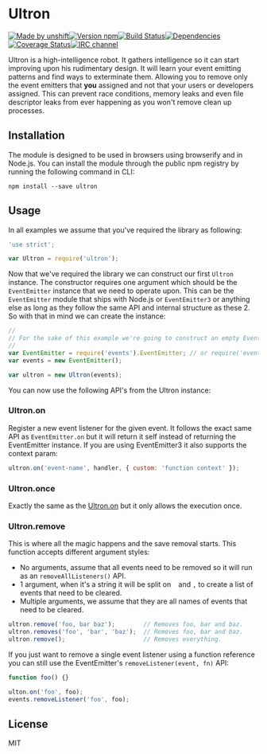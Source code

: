 # Ultron

[![Made by unshift](https://img.shields.io/badge/made%20by-unshift-00ffcc.svg?style=flat-square)](http://unshift.io)[![Version npm](http://img.shields.io/npm/v/ultron.svg?style=flat-square)](http://browsenpm.org/package/ultron)[![Build Status](http://img.shields.io/travis/unshiftio/ultron/master.svg?style=flat-square)](https://travis-ci.org/unshiftio/ultron)[![Dependencies](https://img.shields.io/david/unshiftio/ultron.svg?style=flat-square)](https://david-dm.org/unshiftio/ultron)[![Coverage Status](http://img.shields.io/coveralls/unshiftio/ultron/master.svg?style=flat-square)](https://coveralls.io/r/unshiftio/ultron?branch=master)[![IRC channel](http://img.shields.io/badge/IRC-irc.freenode.net%23unshift-00a8ff.svg?style=flat-square)](http://webchat.freenode.net/?channels=unshift)

Ultron is a high-intelligence robot. It gathers intelligence so it can start
improving upon his rudimentary design. It will learn your event emitting
patterns and find ways to exterminate them. Allowing you to remove only the
event emitters that **you** assigned and not that your users or developers
assigned. This can prevent race conditions, memory leaks and even file
descriptor leaks from ever happening as you won't remove clean up processes.

## Installation

The module is designed to be used in browsers using browserify and in Node.js.
You can install the module through the public npm registry by running the
following command in CLI:

```
npm install --save ultron
```

## Usage

In all examples we assume that you've required the library as following:

```js
'use strict';

var Ultron = require('ultron');
```

Now that we've required the library we can construct our first `Ultron` instance.
The constructor requires one argument which should be the `EventEmitter`
instance that we need to operate upon. This can be the `EventEmitter` module
that ships with Node.js or `EventEmitter3` or anything else as long as they
follow the same API and internal structure as these 2. So with that in mind we
can create the instance:

```js
//
// For the sake of this example we're going to construct an empty EventEmitter
//
var EventEmitter = require('events').EventEmitter; // or require('eventmitter3');
var events = new EventEmitter();

var ultron = new Ultron(events);
```

You can now use the following API's from the Ultron instance:

### Ultron.on

Register a new event listener for the given event. It follows the exact same API
as `EventEmitter.on` but it will return it self instead of returning the
EventEmitter instance. If you are using EventEmitter3 it also supports the
context param:

```js
ultron.on('event-name', handler, { custom: 'function context' });
```

### Ultron.once

Exactly the same as the [Ultron.on](#ultronon) but it only allows the execution
once.

### Ultron.remove

This is where all the magic happens and the save removal starts. This function
accepts different argument styles:

- No arguments, assume that all events need to be removed so it will run as an
  `removeAllListeners()` API.
- 1 argument, when it's a string it will be split on ` ` and `,` to create a
  list of events that need to be cleared.
- Multiple arguments, we assume that they are all names of events that need to
  be cleared.

```js
ultron.remove('foo, bar baz');        // Removes foo, bar and baz.
ultron.removes('foo', 'bar', 'baz');  // Removes foo, bar and baz.
ultron.remove();                      // Removes everything.
```

If you just want to remove a single event listener using a function reference
you can still use the EventEmitter's `removeListener(event, fn)` API:

```js
function foo() {}

ulton.on('foo', foo);
events.removeListener('foo', foo);
```

## License

MIT
